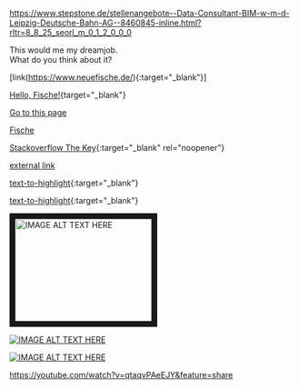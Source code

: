 https://www.stepstone.de/stellenangebote--Data-Consultant-BIM-w-m-d-Leipzig-Deutsche-Bahn-AG--8460845-inline.html?rltr=8_8_25_seorl_m_0_1_2_0_0_0

This would me my dreamjob.   
What do you think about it?

[link(https://www.neuefische.de/){:target="_blank"}]


[Hello, Fische!](http://neuefische.de/){target="_blank"}

[Go to this page](http://somelink.com/?target=_blank)

<a href="http://neuefische.de/" target="_blank">Fische</a>

[Stackoverflow The Key](https://stackoverflow.blog/2021/03/31/the-key-copy-paste/){:target="_blank" rel="noopener"}

<a href="http://www.neuefische.de" target="_blank">external link</a>

[text-to-highlight](actual-link){:target="\_blank"}

[text-to-highlight](https://neuefische.de){:target="\_blank"}


<a href="http://www.youtube.com/watch?feature=player_embedded&v=YOUTUBE_VIDEO_ID_HERE
" target="_blank"><img src="http://img.youtube.com/vi/YOUTUBE_VIDEO_ID_HERE/0.jpg" 
alt="IMAGE ALT TEXT HERE" width="240" height="180" border="10" /></a>

[![IMAGE ALT TEXT HERE](http://img.youtube.com/vi/YOUTUBE_VIDEO_ID_HERE/0.jpg)](http://www.youtube.com/watch?v=YOUTUBE_VIDEO_ID_HERE)

[![IMAGE ALT TEXT HERE](http://img.youtube.com/vi/YOUTUBE_VIDEO_ID_HERE/0.jpg)](http://www.youtube.com/watch?v=YOUTUBE_VIDEO_ID_HERE)

https://youtube.com/watch?v=qtaqvPAeEJY&feature=share
